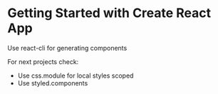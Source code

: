 # Getting Started with Create React App

Use react-cli for generating components

For next projects check:
- Use css.module for local styles scoped
- Use styled.components